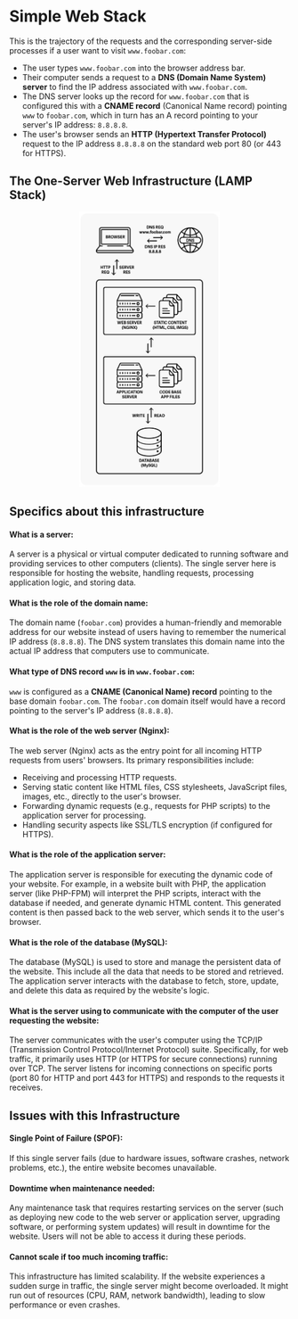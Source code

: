 
# Simple Web Stack

This is the trajectory of the requests and the corresponding server-side processes if a user want to visit `www.foobar.com`:

- The user types `www.foobar.com` into the browser address bar.
- Their computer sends a request to a **DNS (Domain Name System) server** to find the IP address associated with `www.foobar.com`.
- The DNS server looks up the record for `www.foobar.com` that is configured this with a **CNAME record** (Canonical Name record) pointing `www` to `foobar.com`, which in turn has an A record pointing to your server's IP address: `8.8.8.8`.
- The user's browser sends an **HTTP (Hypertext Transfer Protocol)** request to the IP address `8.8.8.8` on the standard web port 80 (or 443 for HTTPS).

## The One-Server Web Infrastructure (LAMP Stack)

<p align="center">
  <img src="https://raw.githubusercontent.com/pablonudel/holbertonschool-system_engineering-devops/refs/heads/main/web_infrastructure_design/images/0-simple_web_stack.png" width="50%"/>
</p>

## Specifics about this infrastructure
#### What is a server:
A server is a physical or virtual computer dedicated to running software and providing services to other computers (clients). The single server here is responsible for hosting the website, handling requests, processing application logic, and storing data.  

#### What is the role of the domain name:
The domain name (`foobar.com`) provides a human-friendly and memorable address for our website instead of users having to remember the numerical IP address (`8.8.8.8`). The DNS system translates this domain name into the actual IP address that computers use to communicate.  

#### What type of DNS record `www` is in `www.foobar.com`:
`www` is configured as a **CNAME (Canonical Name) record** pointing to the base domain `foobar.com`. The `foobar.com` domain itself would have a record pointing to the server's IP address (`8.8.8.8`).

#### What is the role of the web server (Nginx):
The web server (Nginx) acts as the entry point for all incoming HTTP requests from users' browsers. Its primary responsibilities include:
- Receiving and processing HTTP requests.
- Serving static content like HTML files, CSS stylesheets, JavaScript files, images, etc., directly to the user's browser.
- Forwarding dynamic requests (e.g., requests for PHP scripts) to the application server for processing.
- Handling security aspects like SSL/TLS encryption (if configured for HTTPS).  

#### What is the role of the application server:
The application server is responsible for executing the dynamic code of your website. For example, in a website built with PHP, the application server (like PHP-FPM) will interpret the PHP scripts, interact with the database if needed, and generate dynamic HTML content. This generated content is then passed back to the web server, which sends it to the user's browser.  

#### What is the role of the database (MySQL):
The database (MySQL) is used to store and manage the persistent data of the website. This include all the data that needs to be stored and retrieved. The application server interacts with the database to fetch, store, update, and delete this data as required by the website's logic.  

#### What is the server using to communicate with the computer of the user requesting the website:
The server communicates with the user's computer using the TCP/IP (Transmission Control Protocol/Internet Protocol) suite. Specifically, for web traffic, it primarily uses HTTP (or HTTPS for secure connections) running over TCP. The server listens for incoming connections on specific ports (port 80 for HTTP and port 443 for HTTPS) and responds to the requests it receives.

## Issues with this Infrastructure

#### Single Point of Failure (SPOF):
If this single server fails (due to hardware issues, software crashes, network problems, etc.), the entire website becomes unavailable.

#### Downtime when maintenance needed:
Any maintenance task that requires restarting services on the server (such as deploying new code to the web server or application server, upgrading software, or performing system updates) will result in downtime for the website. Users will not be able to access it during these periods.  

#### Cannot scale if too much incoming traffic:
This infrastructure has limited scalability. If the website experiences a sudden surge in traffic, the single server might become overloaded. It might run out of resources (CPU, RAM, network bandwidth), leading to slow performance or even crashes.